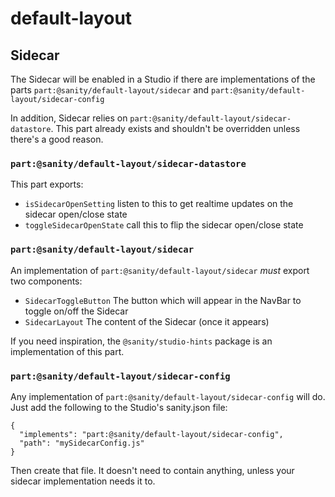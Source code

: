 # default-layout


## Sidecar

The Sidecar will be enabled in a Studio if there are implementations of the parts `part:@sanity/default-layout/sidecar` and `part:@sanity/default-layout/sidecar-config`

In addition, Sidecar relies on `part:@sanity/default-layout/sidecar-datastore`. This part already exists and shouldn't be overridden unless there's a good reason.

### `part:@sanity/default-layout/sidecar-datastore`

This part exports:

- `isSidecarOpenSetting` listen to this to get realtime updates on the sidecar open/close state
- `toggleSidecarOpenState` call this to flip the sidecar open/close state

### `part:@sanity/default-layout/sidecar`

An implementation of `part:@sanity/default-layout/sidecar` _must_ export two components:

 - `SidecarToggleButton` The button which will appear in the NavBar to toggle on/off the Sidecar
 - `SidecarLayout` The content of the Sidecar (once it appears)

If you need inspiration, the `@sanity/studio-hints` package is an implementation of this part.

### `part:@sanity/default-layout/sidecar-config`

Any implementation of `part:@sanity/default-layout/sidecar-config` will do. Just add the following to the Studio's sanity.json file:
```
{
  "implements": "part:@sanity/default-layout/sidecar-config",
  "path": "mySidecarConfig.js"
}
```

Then create that file. It doesn't need to contain anything, unless your sidecar implementation needs it to.


